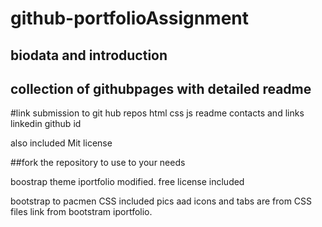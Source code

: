 # github-portfolioAssignment
##  biodata  and introduction
## collection of githubpages with detailed readme

#link submission to git hub repos 
html
css
js 
readme
 contacts and links
 linkedin 
 github id
 
 also included Mit license
  
   ##fork the repository to use to your needs
   
   boostrap theme iportfolio modified. free license included
   <!-- =======================================================
  * Template Name: iPortfolio
  * Updated: Mar 10 2023 with Bootstrap v5.2.3
  * Template URL: https://bootstrapmade.com/iportfolio-bootstrap-portfolio-websites-template/
  * Author: BootstrapMade.com
  * License: https://bootstrapmade.com/license/
  ======================================================== -->
   bootstrap to pacmen CSS  included
   pics aad  icons and tabs  are from CSS files link from bootstram iportfolio.
